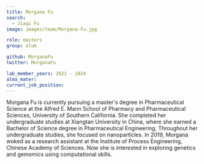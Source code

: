 ```yaml
---
title: Morgana Fu
search:
  - Jiaqi Fu
image: images/team/Morgana-Fu.jpg

role: masters
group: alum

github: MorganaFu
twitter: MorganaFu

lab_member_years: 2021 - 2024
alma_mater: 
current_job_position: 
---
```


Morgana Fu is currently pursuing a master's degree in Pharmaceutical Science at the Alfred E. Mann School of Pharmacy and Pharmaceutical Sciences, University of Southern California. She completed her undergraduate studies at Xiangtan University in China, where she earned a Bachelor of Science degree in Pharmaceutical Engineering. Throughout her undergraduate studies, she focused on nanoparticles. In 2019, Morgana woked as a research assistant at the Institute of Process Engineering, Chinese Academy of Sciences. Now she is interested in exploring genetics and gemomics using computational skills.
